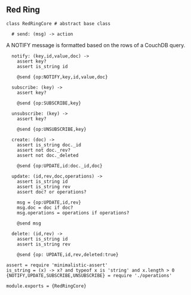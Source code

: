 Red Ring
--------

    class RedRingCore # abstract base class

      # send: (msg) -> action

A NOTIFY message is formatted based on the rows of a CouchDB query.

      notify: (key,id,value,doc) ->
        assert key?
        assert is_string id

        @send {op:NOTIFY,key,id,value,doc}

      subscribe: (key) ->
        assert key?

        @send {op:SUBSCRIBE,key}

      unsubscribe: (key) ->
        assert key?

        @send {op:UNSUBSCRIBE,key}

      create: (doc) ->
        assert is_string doc._id
        assert not doc._rev?
        assert not doc._deleted

        @send {op:UPDATE,id:doc._id,doc}

      update: (id,rev,doc,operations) ->
        assert is_string id
        assert is_string rev
        assert doc? or operations?

        msg = {op:UPDATE,id,rev}
        msg.doc = doc if doc?
        msg.operations = operations if operations?

        @send msg

      delete: (id,rev) ->
        assert is_string id
        assert is_string rev

        @send {op: UPDATE,id,rev,deleted:true}

    assert = require 'minimalistic-assert'
    is_string = (x) -> x? and typeof x is 'string' and x.length > 0
    {NOTIFY,UPDATE,SUBSCRIBE,UNSUBSCRIBE} = require './operations'

    module.exports = {RedRingCore}
